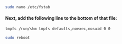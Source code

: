 ```sh
sudo nano /etc/fstab 
```
#### Next, add the following line to the bottom of that file:

```sh
tmpfs /run/shm tmpfs defaults,noexec,nosuid 0 0
```
```sh
sudo reboot
```

